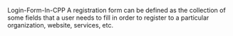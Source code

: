 Login-Form-In-CPP
A registration form can be defined as the collection of some fields that a user needs to fill in order to register to a particular organization, website, services, etc.